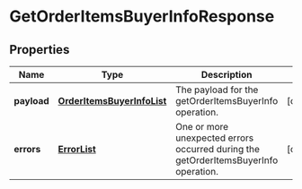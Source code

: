 
# GetOrderItemsBuyerInfoResponse

## Properties
Name | Type | Description | Notes
------------ | ------------- | ------------- | -------------
**payload** | [**OrderItemsBuyerInfoList**](OrderItemsBuyerInfoList.md) | The payload for the getOrderItemsBuyerInfo operation. |  [optional]
**errors** | [**ErrorList**](../ErrorList.md) | One or more unexpected errors occurred during the getOrderItemsBuyerInfo operation. |  [optional]



